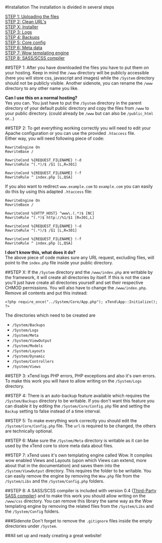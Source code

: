 #Installation
The installation is divided in several steps

[STEP 1: Uploading the files](#step-1)  
[STEP 2: Clean URL's](#step-2)  
[STEP X: Installer](#step-2)  
[STEP 3: Logs](#step-3)  
[STEP 4: Backups](#step-4)  
[STEP 5: Core config](#step-5)  
[STEP 6: Meta data](#step-6)  
[STEP 7: Wow templating engine](#step-7)  
[STEP 8: SASS/SCSS compiler](#step-8)  

##STEP 1:
After you have downloaded the files you have to put them on your hosting. Keep in mind the `/www` directory will be publicly accessible (here you will store css, javascript and images) while the `/System` directory should not be publicly visible. Another sidenote, you can rename the `/www` directory to any other name you like.

**Can I use this on a normal hosting?**  
Yes you can. You just have to put the `/System` directory in the parent directory of your default public directory and copy the files from `/www` to your public directory. (could already be `/www` but can also be `/public_html` or...)

##STEP 2:
To get everything working correctly you will need to edit your Apache configuration or you can use the provided `.htaccess` file.  
Either way, you will need following piece of code:
```
RewriteEngine On
RewriteBase /

RewriteCond %{REQUEST_FILENAME} !-d
RewriteRule ^(.*)/$ /$1 [L,R=301]

RewriteCond %{REQUEST_FILENAME} !-f
RewriteRule ^ index.php [L,QSA]
```

If you also want to redirect `www.example.com` to `example.com` you can easily do this by using this adapted `.htaccess` file:
```
RewriteEngine On
RewriteBase /

RewriteCond %{HTTP_HOST} ^www\.(.*)$ [NC]
RewriteRule ^(.*)$ http://%1/$1 [R=301,L]

RewriteCond %{REQUEST_FILENAME} !-d
RewriteRule ^(.*)/$ /$1 [L,R=301]

RewriteCond %{REQUEST_FILENAME} !-f
RewriteRule ^ index.php [L,QSA]
```


**I don't know this, what does it do?**  
The above piece of code makes sure any URL request, excluding files, will point to the `index.php` file inside your public directory.

##STEP X:
If the `/System` directory and the `/www/index.php` are writable by the framework, it will create all directories by itself. If this is not the case you'll just have create all directories yourself and set their respective CHMOD permissions. You will also have to change the `/www/index.php`. Remove all contents and put this instead:
```
<?php require_once("../System/Core/App.php"); xTend\App::Initialize(); ?>
```
The directories which need to be created are
* `/System/Backups`
* `/System/Logs`
* `/System/Meta`
* `/System/ViewOutput`
* `/System/Models`
* `/System/Layouts`
* `/System/Dynamic`
* `/System/Controllers`
* `/System/Views`

##STEP 3:
xTend logs PHP errors, PHP exceptions and also it's own errors. To make this work you will have to allow writing on the `/System/Logs` directory.

##STEP 4:
There is an auto-backup feature available which requires the `/System/Backups` directory to be writable. If you don't want this feature you can disable it by editing the `/System/Core/Config.php` file and setting the `Backup` setting to false instead of a time interval.

##STEP 5:
To make everything work correctly you should edit the `/System/Core/Config.php` file. The `url` is required to be changed, the others are technically optional.

##STEP 6:
Make sure the `/System/Meta` directory is writable as it can be used by the xTend core to store meta data about files.

##STEP 7:
xTend uses it's own templating engine called Wow. It compiles wow enabled Views and Layouts (upon which Views can extend, more about that in the documentation) and saves them into the `/System/ViewOutput` directory. This requires the folder to be writable. You can easily remove the engine by removing the `Wow.php` file from the `/System/Libs` and the `/System/Config.php` folders.

##STEP 8:
A SASS/SCSS compiler is included with version 0.4 ([Third-Party SASS compiler](http://leafo.net/scssphp/)) and to make this work you should allow writing on the `/www/css` directory. You can remove this library the same way as the Wow templating engine by removing the related files from the `/System/Libs` and the `/System/Config` folders.

###Sidenote
Don't forget to remove the `.gitignore` files inside the empty directories under `/System`.

##All set up and ready creating a great website!
